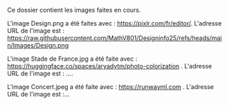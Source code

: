Ce dossier contient les images faites en cours.

L'image Design.png a été faites avec : https://pixlr.com/fr/editor/. L'adresse URL de l'image est : https://raw.githubusercontent.com/MathV801/Designinfo25/refs/heads/main/Images/Design.png

L'image Stade de France.jpg a été faite avec : https://huggingface.co/spaces/aryadytm/photo-colorization . 
L'adresse URL de l'image est : ....

L'image Concert.jpeg a été faite avec : https://runwayml.com . L'adresse URL de l'image est :...
